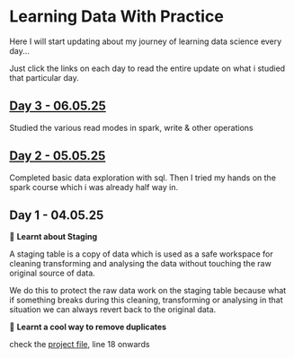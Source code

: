 # Learning Data With Practice

Here I will start updating about my journey of learning data science every day...

Just click the links on each day to read the entire update on what i studied that particular day.

## [Day 3 - 06.05.25](daily-updates/Day-3-060525.md)

Studied the various read modes in spark, write & other operations

## [Day 2 - 05.05.25](daily-updates/Day-2-050525.md)

Completed basic data exploration with sql. Then I tried my hands on the spark course which i was already half way in.

## Day 1 - 04.05.25

🌻 **Learnt about Staging**

A staging table is a copy of data which is used as a safe workspace for cleaning transforming and analysing the data without touching the raw original source of data.

We do this to protect the raw data work on the staging table because what if something breaks during this cleaning, transforming or analysing in that situation we can always revert back to the original data.

🌻 **Learnt a cool way to remove duplicates**

check the [project file](data-analysis-project-1/1-data-cleaning.sql), line 18 onwards
